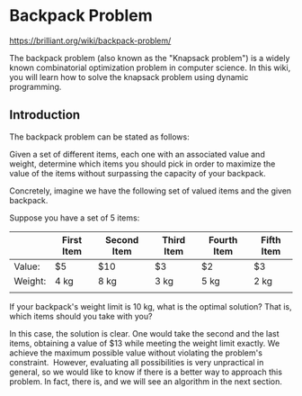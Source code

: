 # Backpack Problem

<https://brilliant.org/wiki/backpack-problem/>

The backpack problem (also known as the "Knapsack problem") is a widely known combinatorial optimization problem in computer science. In this wiki, you will learn how to solve the knapsack problem using dynamic programming.

## Introduction

The backpack problem can be stated as follows:

Given a set of different items, each one with an associated value and weight, determine which items you should pick in order to maximize the value of the items without surpassing the capacity of your backpack.

Concretely, imagine we have the following set of valued items and the given backpack.

Suppose you have a set of 5 items:

|         | First Item | Second Item | Third Item | Fourth Item | Fifth Item |
|---------|------------|-------------|------------|-------------|------------|
| Value:  | $5         | $10         | $3         | $2          | $3         |
| Weight: | 4 kg       | 8 kg        | 3 kg       | 5 kg        | 2 kg       |
|         |            |             |            |             |            |

If your backpack's weight limit is 10 kg, what is the optimal solution? That is, which items should you take with you?

In this case, the solution is clear. One would take the second and the last items, obtaining a value of $13 while meeting the weight limit exactly. We achieve the maximum possible value without violating the problem's constraint.
​
However, evaluating all possibilities is very unpractical in general, so we would like to know if there is a better way to approach this problem. In fact, there is, and we will see an algorithm in the next section.
